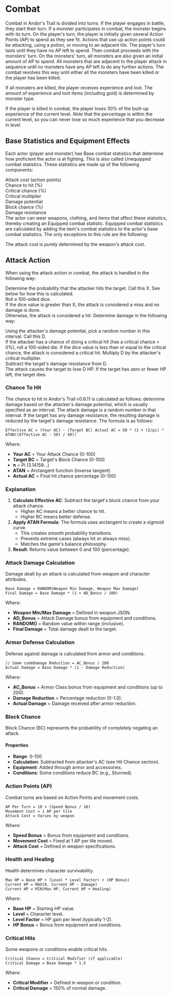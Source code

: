 # Combat

Combat in Andor's Trail is divided into turns. If the player engages in battle, they start their turn. If a monster participates in combat, the monster begins with its turn. On the player's turn, the player is initially given several Action Points (AP) to spend as they see fit. Actions that use up action points could be attacking, using a potion, or moving to an adjacent tile. The player's turn lasts until they have no AP left to spend. Then combat proceeds with the monsters' turn. On the monsters' turn, all monsters are also given an initial amount of AP to spend. All monsters that are adjacent to the player attack in sequence until no monsters have any AP left to do any further actions. The combat revolves this way until either all the monsters have been killed or the player has been killed.

If all monsters are killed, the player receives experience and loot. The amount of experience and loot items (including gold) is determined by monster type.

If the player is killed in combat, the player loses 30% of the built-up experience of the current level. _Note_ that the percentage is within the current level, so you can never lose so much experience that you decrease in level

## Base Statistics and Equipment Effects

Each actor (player and monster) has Base combat statistics that determine how proficient the actor is at fighting. This is also called Unequipped combat statistics. These statistics are made up of the following components:

Attack cost (action points)\
Chance to hit (%)\
Critical chance (%)\
Critical multiplier\
Damage potential\
Block chance (%)\
Damage resistance\
The actor can wear weapons, clothing, and items that affect these statistics, thereby creating an Equipped combat statistic. Equipped combat statistics are calculated by adding the item's combat statistics to the actor's base combat statistics. The only exceptions to this rule are the following:

The attack cost is purely determined by the weapon's attack cost.

## Attack Action

When using the attack action in combat, the attack is handled in the following way:

Determine the probability that the attacker hits the target. Call this X. See below for how this is calculated.\
Roll a 100-sided dice.\
If the dice value is greater than X, the attack is considered a miss and no damage is done.\
Otherwise, the attack is considered a hit. Determine damage in the following way:

Using the attacker's damage potential, pick a random number in this interval. Call this D.\
If the attacker has a chance of doing a critical hit (has a critical chance > 0%), roll a 100-sided die. If the dice value is less than or equal to the critical chance, the attack is considered a critical hit. Multiply D by the attacker's critical multiplier.\
Subtract the target's damage resistance from D.\
The attack causes the target to lose D HP. If the target has zero or fewer HP left, the target dies.

### Chance To Hit

The chance to hit in Andor's Trail v0.6.11 is calculated as follows: determine damage based on the attacker's damage potential, which is usually specified as an interval. The attack damage is a random number in that interval. If the target has any damage resistance, the resulting damage is reduced by the target's damage resistance. The formula is as follows:&#x20;

```
Effective AC = (Your AC) - (Target BC) Actual AC = 50 * (1 + (2/pi) * ATAN((Effective AC - 50) / 40))
```

Where:

* **Your AC** = Your Attack Chance (0-100)
* **Target BC** = Target's Block Chance (0-100)
* **π** = Pi (3.14159...)
* **ATAN** = Arctangent function (inverse tangent)
* **Actual AC** = Final hit chance percentage (0-100)

### Explanation

1. **Calculate Effective AC**: Subtract the target's block chance from your attack chance.
   * Higher AC means a better chance to hit.
   * Higher BC means better defense.
2. **Apply ATAN Formula**: The formula uses arctangent to create a sigmoid curve.
   * This creates smooth probability transitions.
   * Prevents extreme cases (always hit or always miss).
   * Matches the game's balance philosophy.
3. **Result**: Returns value between 0 and 100 (percentage).

### Attack Damage Calculation <a href="#attack-damage-calculation" id="attack-damage-calculation"></a>

Damage dealt by an attack is calculated from weapon and character attributes.

```
Base Damage = RANDOM(Weapon Min Damage, Weapon Max Damage)
Final Damage = Base Damage * (1 + AD_Bonus / 100)
```

Where:

* **Weapon Min/Max Damage** = Defined in weapon JSON.
* **AD\_Bonus** = Attack Damage bonus from equipment and conditions.
* **RANDOM()** = Random value within range (inclusive).
* **Final Damage** = Total damage dealt to the target.

### Armor Defense Calculation <a href="#armor-defense-calculation" id="armor-defense-calculation"></a>

Defense against damage is calculated from armor and conditions.

```
// Some codeDamage Reduction = AC_Bonus / 200
Actual Damage = Base Damage * (1 - Damage Reduction)
```

Where:

* **AC\_Bonus** = Armor Class bonus from equipment and conditions (up to 200).
* **Damage Reduction** = Percentage reduction (0-1.0).
* **Actual Damage** = Damage received after armor reduction.

### Block Chance <a href="#block-chance" id="block-chance"></a>

Block Chance (BC) represents the probability of completely negating an attack.

#### Properties

* **Range**: 0-100
* **Calculation**: Subtracted from attacker's AC (see Hit Chance section).
* **Equipment**: Added through armor and accessories.
* **Conditions**: Some conditions reduce BC (e.g., Stunned).

### Action Points (AP) <a href="#action-points-ap" id="action-points-ap"></a>

Combat turns are based on Action Points and movement costs.

```
AP Per Turn = 10 + (Speed Bonus / 10)
Movement Cost = 1 AP per tile
Attack Cost = Varies by weapon
```

Where:

* **Speed Bonus** = Bonus from equipment and conditions.
* **Movement Cost** = Fixed at 1 AP per tile moved.
* **Attack Cost** = Defined in weapon specifications.

### Health and Healing <a href="#health-and-healing" id="health-and-healing"></a>

Health determines character survivability.

```
Max HP = Base HP + (Level * Level Factor) + (HP Bonus)
Current HP = MAX(0, Current HP - Damage)
Current HP = MIN(Max HP, Current HP + Healing)
```

Where:

* **Base HP** = Starting HP value.
* **Level** = Character level.
* **Level Factor** = HP gain per level (typically 1-2).
* **HP Bonus** = Bonus from equipment and conditions.

### Critical Hits <a href="#critical-hits" id="critical-hits"></a>

Some weapons or conditions enable critical hits.

```
Critical Chance = Critical Modifier (if applicable)
Critical Damage = Base Damage * 1.5
```

Where:

* **Critical Modifier** = Defined in weapon or condition.
* **Critical Damage** = 150% of normal damage.

